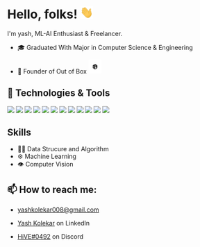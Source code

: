 

# Hello, folks! <img src="https://github.com/ll-ysh-ll/ll-ysh-ll/blob/master/wave.gif" width="30px">
I'm yash, ML-AI Enthusiast & Freelancer.

- 🎓 Graduated With Major in Computer Science & Engineering
 
- 🤖 Founder of Out of Box <img src="https://github.com/ll-ysh-ll/ll-ysh-ll/blob/master/oob.png" width="30px">


## 🔧 Technologies & Tools
![](https://img.shields.io/badge/OS-Linux-informational?style=flat&logo=linux&logoColor=white&color=2bbc8a)
![](https://img.shields.io/badge/Code-Python-informational?style=flat&logo=python&logoColor=white&color=2bbc8a)
![](https://img.shields.io/badge/Tools-Anaconda-informational?style=flat&logo=anaconda&logoColor=white&color=2bbc8a)
![](https://img.shields.io/badge/Shell-Bash-informational?style=flat&logo=gnu-bash&logoColor=white&color=2bbc8a)
![](https://img.shields.io/badge/Code-Jupyter_Notebook-informational?style=flat&logo=jupyter&logoColor=white&color=2bbc8a)
![](https://img.shields.io/badge/Code-PHP-informational?style=flat&logo=php&logoColor=white&color=2bbc8a)
![](https://img.shields.io/badge/Tool-Keras-informational?style=flat&logo=keras&logoColor=white&color=2bbc8a)
![](https://img.shields.io/badge/Tool-TensorFlow-informational?style=flat&logo=Tensorflow&logoColor=white&color=2bbc8a)
![](https://img.shields.io/badge/Tools-SQL-informational?style=flat&logo=mysql&logoColor=white&color=2bbc8a)
![](https://img.shields.io/badge/Tools-Scikit_learn-informational?style=flat&logo=scikit-learn&logoColor=white&color=2bbc8a)
![](https://img.shields.io/badge/Tools-Pandas-informational?style=flat&logo=pandas&logoColor=white&color=2bbc8a)
![](https://img.shields.io/badge/Tools-NumPy-informational?style=flat&logo=numpy&logoColor=white&color=2bbc8a)

## Skills
- 👨‍💻 Data Strucure and Algorithm
- ⚙️ Machine Learning 
- 👁️ Computer Vision

##  📫 How to reach me:
- yashkolekar008@gmail.com

- [Yash Kolekar](https://www.linkedin.com/in/yash-kolekar-559492116/) on LinkedIn

- [HiVE#0492](./) on Discord
